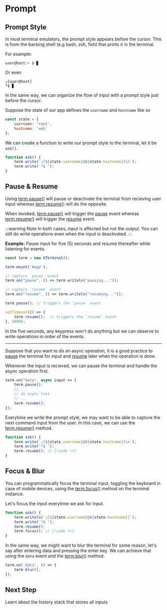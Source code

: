 # Prompt

## Prompt Style

In most terminal emulators, the prompt style appears before the cursor. This is from the backing shell (e.g bash, zsh, fish) that prints it in the terminal. 

For example:

```
user@host:~ $ ▊
```

Or even

```
┌[user@host]
└$ ▊
```

In the same way, we can organize the flow of input with a prompt style just before the cursor.

Suppose the state of our app defines the `username` and `hostname` like so

```js
const state = { 
    username: 'root', 
    hostname: 'web' 
};
```

We can create a function to write our prompt style to the terminal, let it be `ask()`.

```js
function ask() {
    term.write(`┌[${state.username}@${state.hostname}]\n`);
    term.write('└$ ');
}
```

## Pause & Resume

Using [term.pause()](../api/index.md#term-pause) will pause or deactivate the terminal from recieving user input whereas [term.resume()](../api/index.md#term-resume) will do the opposite.

When invoked, [term.pause()](../api/index.md#term-pause) will trigger the [pause](./events.md#default-events) event whereas [term.resume()](../api/index.md#term-resume) will trigger the [resume](./events.md#default-events) event.

:::warning Note
In both cases, _input_ is affected but not the _output_. You can still do write operations even when the input is deactivated.
:::

**Example:** Pause input for five (5) seconds and resume thereafter while listening for events.

```js
const term = new XTerminal();

term.mount('#app');

// capture `pause` event
term.on("pause", () => term.writeln("pausing..."));

// capture `resume` event
term.on("resume", () => term.writeln("resuming..."));

term.pause(); // triggers the `pause` event

setTimeout(() => {
    term.resume();  // triggers the `resume` event
}, 5000);
```

In the five seconds, any keypress won't do anything but we can observe to write operations in order of the events.

---

Suppose that you want to do an async operation, it is a good 
practice to [pause](../api/index.md#term-pause) the terminal for input and [resume](../api/index.md#term-resume) later when the operation is done.

Whenever the input is recieved, we can pause the terminal and handle the async operation first.

```js
term.on("data", async input => {
    term.pause();
    // ...
    // do async task
    // ...
    term.resume();
});
```

Everytime we write the prompt style, we may want to be able to capture the next command input from the user. In this case, we can use the 
[term.resume()](../api/index.md#term-resume) method.

```js
function ask() {
    term.write(`┌[${state.username}@${state.hostname}]\n`);
    term.write('└$ ');
    term.resume(); // [!code ++]
}
```

## Focus & Blur

You can programmatically focus the terminal input, toggling the keyboard in case of mobile devices, using the [term.focus()](../api/index.md#term-focus) method on the terminal instance.

Let's focus the input everytime we ask for input.

```js
function ask() {
    term.writeln(`┌[${state.username}@${state.hostname}]`);
    term.write('└$ ');
    term.resume();
    term.focus(); // [!code ++]
}
```

In the same way, we might want to blur the terminal for some reason, let's say after entering
data and pressing the enter key. We can achieve that using the `data` event and the [term.blur()](../api/index.md#term-blur) method.

```js
term.on('data', () => {
    term.blur();
});
```

## Next Step

Learn about the history stack that stores all inputs
